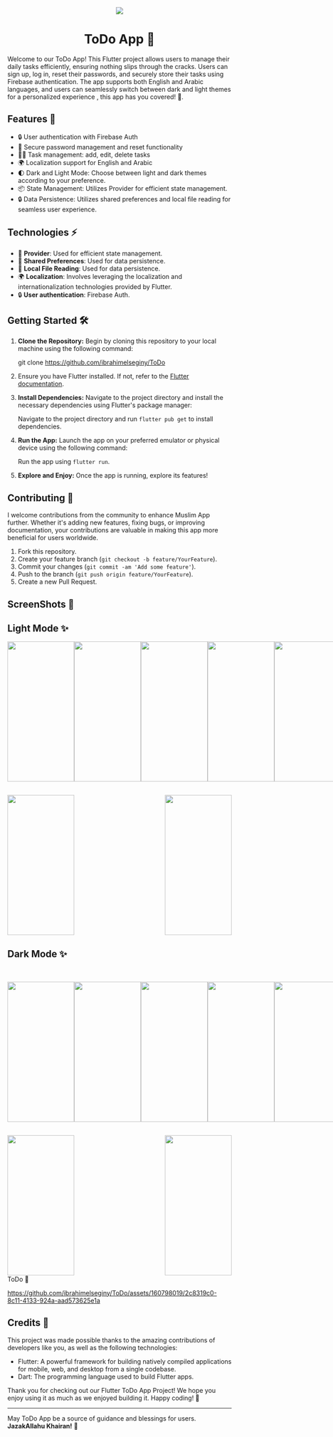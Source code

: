   <p align="center">
<img src="https://github.com/ibrahimelseginy/ToDo/assets/160798019/41865d27-3ca6-4023-b7a0-d90521a91f13.png"
  </p>
<h1 align="center"> ToDo App 📝 </h1> 

Welcome to our ToDo App! This Flutter project allows users to manage their daily tasks efficiently, ensuring nothing slips through the cracks. Users can sign up, log in, reset their passwords, and securely store their tasks using Firebase authentication. The app supports both English and Arabic languages, and users can seamlessly switch between dark and light themes for a personalized experience , this app has you covered! 🌟.

## Features 🚀

- 🔒 User authentication with Firebase Auth
- 🔑 Secure password management and reset functionality 
- ✍🏻 Task management: add, edit, delete tasks
- 🌍 Localization support for English and Arabic
- 🌓 Dark and Light Mode: Choose between light and dark themes according to your preference.
- 📦 State Management: Utilizes Provider for efficient state management.
- 🔒 Data Persistence: Utilizes shared preferences and local file reading for seamless user experience.


## Technologies ⚡

- 🔄 **Provider**: Used for efficient state management.
- 💾 **Shared Preferences**: Used for data persistence.
- 📂 **Local File Reading**: Used for data persistence.
- 🌍 **Localization**: Involves leveraging the localization and internationalization technologies provided by Flutter.
- 🔒 **User authentication**: Firebase Auth.

## Getting Started 🛠️

1. **Clone the Repository:** Begin by cloning this repository to your local machine using the following command:
   
     git clone https://github.com/ibrahimelseginy/ToDo

2.  Ensure you have Flutter installed. If not, refer to the [Flutter documentation](https://flutter.dev/docs/get-started/install).

3. **Install Dependencies:** Navigate to the project directory and install the necessary dependencies using Flutter's package manager:

   Navigate to the project directory and run `flutter pub get` to install dependencies.
   
3. **Run the App:** Launch the app on your preferred emulator or physical device using the following command:
 
      Run the app using `flutter run`.

4. **Explore and Enjoy:** Once the app is running, explore its features!  

## Contributing 🤝
I welcome contributions from the community to enhance Muslim App further. Whether it's adding new features, fixing bugs, or improving documentation, your contributions are valuable in making this app more beneficial for users worldwide.

1. Fork this repository.
2. Create your feature branch (`git checkout -b feature/YourFeature`).
3. Commit your changes (`git commit -am 'Add some feature'`).
4. Push to the branch (`git push origin feature/YourFeature`).
5. Create a new Pull Request.

## ScreenShots 📸  

## Light Mode ✨
<div style="display: flex; justify-content: space-between;">

<img src="https://github.com/ibrahimelseginy/ToDo/assets/160798019/1c7c1f89-abba-451b-a918-75907432173f.png " width="150" height="315">
<img src="https://github.com/ibrahimelseginy/ToDo/assets/160798019/a77c07f5-7f8b-4a41-9376-57ab47df0c53.png " width="150" height="315">
<img src="https://github.com/ibrahimelseginy/ToDo/assets/160798019/efa1d72d-6e67-4618-9507-af123538f70b.png " width="150" height="315">
<img src="https://github.com/ibrahimelseginy/ToDo/assets/160798019/7ab816a3-b0a4-4607-8e90-230ef85dd952.png " width="150" height="315">
<img src="https://github.com/ibrahimelseginy/ToDo/assets/160798019/c6987cc9-e65a-443b-a07a-cc27d58b96e1.png " width="150" height="315">

</div>

<div style="display: flex; justify-content: space-between; margin-top: 30px;">
<img src="https://github.com/ibrahimelseginy/ToDo/assets/160798019/181b73ac-9028-43d3-b159-635c14ecfef1.png " width="150" height="315">
<img src="https://github.com/ibrahimelseginy/ToDo/assets/160798019/5b1a521c-4704-4d88-bb9e-251627cff9e7.png " width="150" height="315">

</div>



## Dark Mode ✨
<div style="display: flex; justify-content: space-between; margin-top: 50px;">
 
<img src="https://github.com/ibrahimelseginy/ToDo/assets/160798019/6e132ca4-2dd8-436b-8fe0-c227474ab5ce.png " width="150" height="315">
<img src="https://github.com/ibrahimelseginy/ToDo/assets/160798019/380917b2-af3e-4090-acce-2b7350b2bbf6.png " width="150" height="315">
<img src="https://github.com/ibrahimelseginy/ToDo/assets/160798019/b0ec8702-0ccc-46ca-b04e-e10055cc8b0a.png " width="150" height="315">
<img src="https://github.com/ibrahimelseginy/ToDo/assets/160798019/5e331a27-0ce0-420b-933e-83689d530247.png " width="150" height="315">
<img src="https://github.com/ibrahimelseginy/ToDo/assets/160798019/5a698d63-5534-40d0-8c69-20cdf72c5d9f.png " width="150" height="315">

</div>

<div style="display: flex; justify-content: space-between; margin-top: 30px;">
<img src="https://github.com/ibrahimelseginy/ToDo/assets/160798019/742189e5-265e-457b-91d1-3515602c4fdd.png " width="150" height="315">
<img src="https://github.com/ibrahimelseginy/ToDo/assets/160798019/ddc27eea-411a-4eda-9207-8835b17070ec.png " width="150" height="315">
</div>


<div>  ToDo  📝</div>  

https://github.com/ibrahimelseginy/ToDo/assets/160798019/2c8319c0-8c11-4133-924a-aad573625e1a


## Credits 🙌

This project was made possible thanks to the amazing contributions of developers like you, as well as the following technologies:

- Flutter: A powerful framework for building natively compiled applications for mobile, web, and desktop from a single codebase.
- Dart: The programming language used to build Flutter apps.

Thank you for checking out our Flutter ToDo App Project! We hope you enjoy using it as much as we enjoyed building it. Happy coding! 🎉

---
May ToDo App be a source of guidance and blessings for users. **JazakAllahu Khairan!** 🌟
